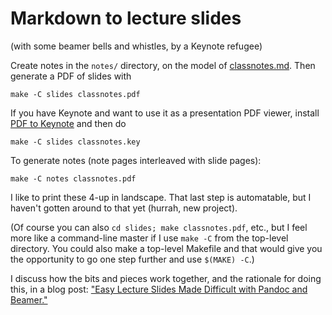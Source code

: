# Markdown to lecture slides

(with some beamer bells and whistles, by a Keynote refugee)

Create notes in the `notes/` directory, on the model of [classnotes.md](notes/classnotes.md). Then generate a PDF of slides with

```Make
make -C slides classnotes.pdf
```


If you have Keynote and want to use it as a presentation PDF viewer, install [PDF to Keynote](http://www.cs.hmc.edu/~oneill/freesoftware/pdftokeynote.html) and then do

```Make
make -C slides classnotes.key
```

To generate notes (note pages interleaved with slide pages):

```Make
make -C notes classnotes.pdf
```

I like to print these 4-up in landscape. That last step is automatable, but I haven't gotten around to that yet (hurrah, new project).

(Of course you can also `cd slides; make classnotes.pdf`, etc., but I feel more like a command-line master if I use `make -C` from the top-level directory. You could also make a top-level Makefile and that would give you the opportunity to go one step further and use `$(MAKE) -C`.)

I discuss how the bits and pieces work together, and the rationale for doing this, in a blog post: ["Easy Lecture Slides Made Difficult with Pandoc and Beamer."](http://andrewgoldstone.com/blog/2014/12/24/slides/)
